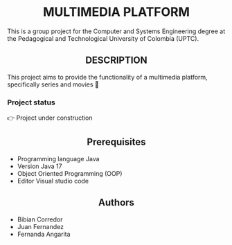 <h1 align="center"> MULTIMEDIA PLATFORM </h1> 
This is a group project for the Computer and Systems Engineering degree at the Pedagogical and Technological University of Colombia (UPTC).
<h2 align="center"> DESCRIPTION </h2>
This project aims to provide the functionality of a multimedia platform, specifically series and movies 🎥
<h3> Project status</h3>
👉  Project under construction 
<h2 align="center" > Prerequisites </h2> 

 - Programming language Java 
 - Version Java 17 
 - Object Oriented Programming (OOP) 
 - Editor Visual studio code 
<h2 align="center" >  Authors </h2>

- Bibian Corredor
- Juan Fernandez
- Fernanda Angarita


